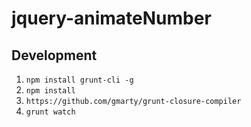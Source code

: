 jquery-animateNumber
====================

Development
--------------------
1. `npm install grunt-cli -g`
2. `npm install`
3. `https://github.com/gmarty/grunt-closure-compiler`
4. `grunt watch`
